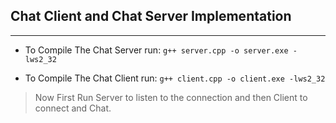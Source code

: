 ## Chat Client and Chat Server Implementation
---

* To Compile The Chat Server run:
`g++ server.cpp -o server.exe -lws2_32`

* To Compile The Chat Client run:
`g++ client.cpp -o client.exe -lws2_32`

> Now First Run Server to listen to the connection and then Client to connect and Chat.
